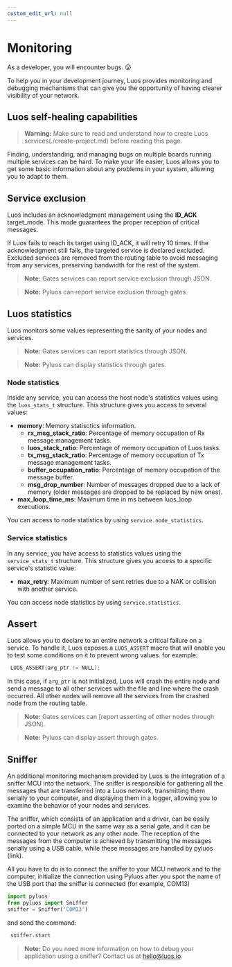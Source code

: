 ```yaml
---
custom_edit_url: null
---
```


# Monitoring

As a developer, you will encounter bugs. 😲

To help you in your development journey, Luos provides monitoring and debugging mechanisms that can give you the opportunity of having clearer visibility of your network.

## Luos self-healing capabilities

> **Warning:** Make sure to read and understand how to create Luos services(./create-project.md) before reading this page.

Finding, understanding, and managing bugs on multiple boards running multiple services can be hard. To make your life easier, Luos allows you to get some basic information about any problems in your system, allowing you to adapt to them.

## Service exclusion

Luos includes an acknowledgment management using the **ID_ACK** target_mode. This mode guarantees the proper reception of critical messages.

If Luos fails to reach its target using ID_ACK, it will retry 10 times. If the acknowledgment still fails, the targeted service is declared excluded. Excluded services are removed from the routing table to avoid messaging from any services, preserving bandwidth for the rest of the system.

> **Note:** Gates services can report service exclusion through JSON.

> **Note:** Pyluos can report service exclusion through gates.

## Luos statistics

Luos monitors some values representing the sanity of your nodes and services.

> **Note:** Gates services can report statistics through JSON.

> **Note:** Pyluos can display statistics through gates.

### Node statistics

Inside any service, you can access the host node's statistics values using the `luos_stats_t` structure.
This structure gives you access to several values:

- **memory**: Memory statisctics information.
  - **rx_msg_stack_ratio**: Percentage of memory occupation of Rx message management tasks.
  - **luos_stack_ratio**: Percentage of memory occupation of Luos tasks.
  - **tx_msg_stack_ratio**: Percentage of memory occupation of Tx message management tasks.
  - **buffer_occupation_ratio**: Percentage of memory occupation of the message buffer.
  - **msg_drop_number**: Number of messages dropped due to a lack of memory (older messages are dropped to be replaced by new ones).
- **max_loop_time_ms**: Maximum time in ms between luos_loop executions.

You can access to node statistics by using `service.node_statistics`.

### Service statistics

In any service, you have access to statistics values using the `service_stats_t` structure.
This structure gives you access to a specific service's statistic value:

- **max_retry**: Maximum number of sent retries due to a NAK or collision with another service.

You can access node statistics by using `service.statistics`.

## Assert

Luos allows you to declare to an entire network a critical failure on a service.
To handle it, Luos exposes a `LUOS_ASSERT` macro that will enable you to test some conditions on it to prevent wrong values.
for example:

```C
 LUOS_ASSERT(arg_ptr != NULL);
```

In this case, if `arg_ptr` is not initialized, Luos will crash the entire node and send a message to all other services with the file and line where the crash occurred. All other nodes will remove all the services from the crashed node from the routing table.

> **Note:** Gates services can [report asserting of other nodes through JSON].

> **Note:** Pyluos can display assert through gates.

## Sniffer

An additional monitoring mechanism provided by Luos is the integration of a sniffer MCU into the network. The sniffer is responsible for gathering all the messages that are transferred into a Luos network, transmitting them serially to your computer, and displaying them in a logger, allowing you to examine the behavior of your nodes and services.

The sniffer, which consists of an application and a driver, can be easily ported on a simple MCU in the same way as a serial gate, and it can be connected to your network as any other node. The reception of the messages from the computer is achieved by transmitting the messages serially using a USB cable, while these messages are handled by pyluos (link).

All you have to do is to connect the sniffer to your MCU network and to the computer, initialize the connection using Pyluos after you spot the name of the USB port that the sniffer is connected (for example, COM13)

```python
import pyluos
from pyluos import Sniffer
sniffer = Sniffer('COM13')
```

and send the command:

```python
 sniffer.start
```

> **Note:** Do you need more information on how to debug your application using a sniffer?
> Contact us at <a href="mailto:hello@luos.io">hello@luos.io</a>.
